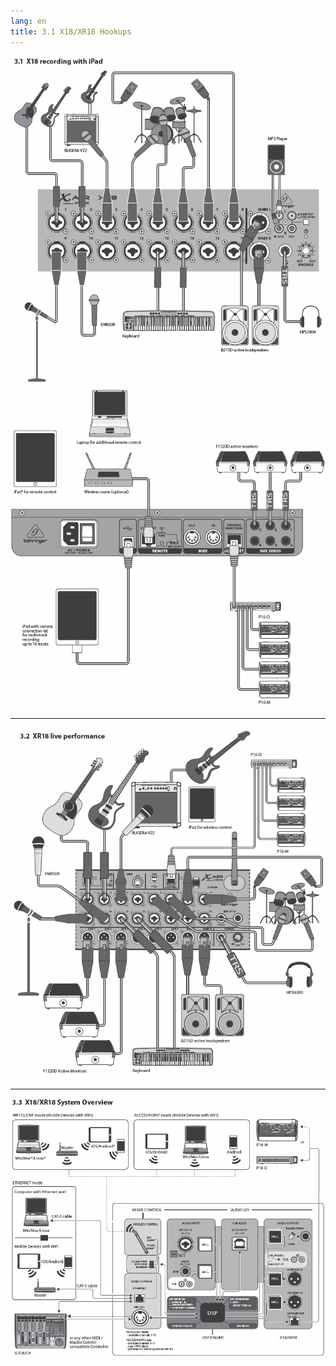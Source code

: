 ```yaml
---
lang: en
title: 3.1 X18/XR18 Hookups
---
```

![X18/XR18 Hookups Image](/assets/img/x-air_manual/XR18_hookup_live.png)
![X18/XR18 Hookups Image](/assets/img/x-air_manual/XR18_hookup_2.png)

---

![X18/XR18 Live Performance Image](/assets/img/x-air_manual/XR18_recording.png)

---

![X18/XR18 System Overview Image](/assets/img/x-air_manual/XR18_system_overview.png)
